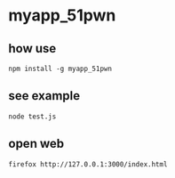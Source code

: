# myapp_51pwn

## how use
```
npm install -g myapp_51pwn
```
## see example
```
node test.js
```
## open web
```
firefox http://127.0.0.1:3000/index.html
```
